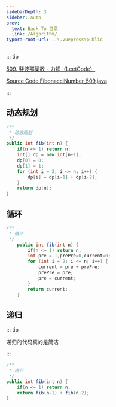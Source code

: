 ```yaml
---
sidebarDepth: 3
sidebar: auto
prev:
  text: Back To 目录
  link: /Algorithm/
typora-root-url: ..\.vuepress\public
---
```




::: tip

[509. 斐波那契数 - 力扣（LeetCode）](https://leetcode.cn/problems/fibonacci-number/)

[Source Code FibonacciNumber_509.java](https://github.com/Q10Viking/learncode/blob/main/algorithm/src/main/java/org/hzz/dp/FibonacciNumber_509.java)

:::





## 动态规划

```java
/**
 * 动态规划
 */
public int fib(int n) {
    if(n <= 1) return n;
    int[] dp = new int[n+1];
    dp[0] = 0;
    dp[1] = 1;
    for (int i = 2; i <= n; i++) {
        dp[i] = dp[i-1] + dp[i-2];
    }
    return dp[n];
}
```



## 循环

```java
/**
 * 循环
 */
    public int fib(int n) {
        if(n <= 1) return n;
        int pre = 1,prePre=0,current=0;
        for (int i = 2; i <= n; i++) {
            current = pre + prePre;
            prePre = pre;
            pre = current;
        }
        return current;
    }
```



## 递归

::: tip

递归的代码真的是简洁

:::

```java
/**
 * 递归
 */
public int fib(int n) {
    if(n <= 1) return n;
    return fib(n-1) + fib(n-2);
}
```

